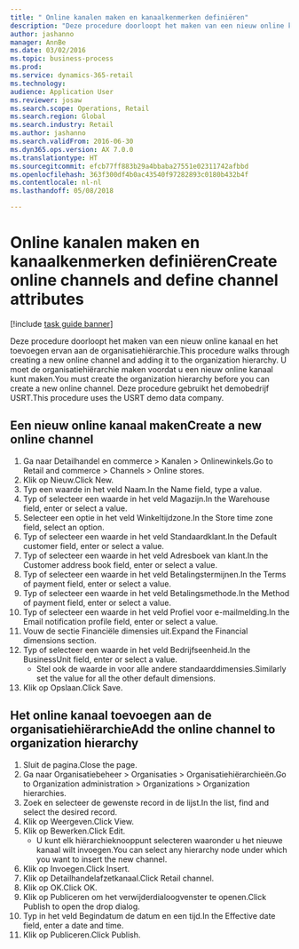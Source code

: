 ```yaml
--- 
title: " Online kanalen maken en kanaalkenmerken definiëren"
description: "Deze procedure doorloopt het maken van een nieuw online kanaal en het toevoegen ervan aan de organisatiehiërarchie."
author: jashanno
manager: AnnBe
ms.date: 03/02/2016
ms.topic: business-process
ms.prod: 
ms.service: dynamics-365-retail
ms.technology: 
audience: Application User
ms.reviewer: josaw
ms.search.scope: Operations, Retail
ms.search.region: Global
ms.search.industry: Retail
ms.author: jashanno
ms.search.validFrom: 2016-06-30
ms.dyn365.ops.version: AX 7.0.0
ms.translationtype: HT
ms.sourcegitcommit: efcb77ff883b29a4bbaba27551e02311742afbbd
ms.openlocfilehash: 363f300df4b0ac43540f97282893c0180b432b4f
ms.contentlocale: nl-nl
ms.lasthandoff: 05/08/2018

---
```

# <a name="create-online-channels-and-define-channel-attributes"></a><span data-ttu-id="7361d-103"> Online kanalen maken en kanaalkenmerken definiëren</span><span class="sxs-lookup"><span data-stu-id="7361d-103">Create online channels and define channel attributes</span></span>

[!include [task guide banner](../includes/task-guide-banner.md)]

<span data-ttu-id="7361d-104">Deze procedure doorloopt het maken van een nieuw online kanaal en het toevoegen ervan aan de organisatiehiërarchie.</span><span class="sxs-lookup"><span data-stu-id="7361d-104">This procedure walks through creating a new online channel and adding it to the organization hierarchy.</span></span> <span data-ttu-id="7361d-105">U moet de organisatiehiërarchie maken voordat u een nieuw online kanaal kunt maken.</span><span class="sxs-lookup"><span data-stu-id="7361d-105">You must create the organization hierarchy before you can create a new online channel.</span></span> <span data-ttu-id="7361d-106">Deze procedure gebruikt het demobedrijf USRT.</span><span class="sxs-lookup"><span data-stu-id="7361d-106">This procedure uses the USRT demo data company.</span></span>


## <a name="create-a-new-online-channel"></a><span data-ttu-id="7361d-107">Een nieuw online kanaal maken</span><span class="sxs-lookup"><span data-stu-id="7361d-107">Create a new online channel</span></span>
1. <span data-ttu-id="7361d-108">Ga naar Detailhandel en commerce > Kanalen > Onlinewinkels.</span><span class="sxs-lookup"><span data-stu-id="7361d-108">Go to Retail and commerce > Channels > Online stores.</span></span>
2. <span data-ttu-id="7361d-109">Klik op Nieuw.</span><span class="sxs-lookup"><span data-stu-id="7361d-109">Click New.</span></span>
3. <span data-ttu-id="7361d-110">Typ een waarde in het veld Naam.</span><span class="sxs-lookup"><span data-stu-id="7361d-110">In the Name field, type a value.</span></span>
4. <span data-ttu-id="7361d-111">Typ of selecteer een waarde in het veld Magazijn.</span><span class="sxs-lookup"><span data-stu-id="7361d-111">In the Warehouse field, enter or select a value.</span></span>
5. <span data-ttu-id="7361d-112">Selecteer een optie in het veld Winkeltijdzone.</span><span class="sxs-lookup"><span data-stu-id="7361d-112">In the Store time zone field, select an option.</span></span>
6. <span data-ttu-id="7361d-113">Typ of selecteer een waarde in het veld Standaardklant.</span><span class="sxs-lookup"><span data-stu-id="7361d-113">In the Default customer field, enter or select a value.</span></span>
7. <span data-ttu-id="7361d-114">Typ of selecteer een waarde in het veld Adresboek van klant.</span><span class="sxs-lookup"><span data-stu-id="7361d-114">In the Customer address book field, enter or select a value.</span></span>
8. <span data-ttu-id="7361d-115">Typ of selecteer een waarde in het veld Betalingstermijnen.</span><span class="sxs-lookup"><span data-stu-id="7361d-115">In the Terms of payment field, enter or select a value.</span></span>
9. <span data-ttu-id="7361d-116">Typ of selecteer een waarde in het veld Betalingsmethode.</span><span class="sxs-lookup"><span data-stu-id="7361d-116">In the Method of payment field, enter or select a value.</span></span>
10. <span data-ttu-id="7361d-117">Typ of selecteer een waarde in het veld Profiel voor e-mailmelding.</span><span class="sxs-lookup"><span data-stu-id="7361d-117">In the Email notification profile field, enter or select a value.</span></span>
11. <span data-ttu-id="7361d-118">Vouw de sectie Financiële dimensies uit.</span><span class="sxs-lookup"><span data-stu-id="7361d-118">Expand the Financial dimensions section.</span></span>
12. <span data-ttu-id="7361d-119">Typ of selecteer een waarde in het veld Bedrijfseenheid.</span><span class="sxs-lookup"><span data-stu-id="7361d-119">In the BusinessUnit field, enter or select a value.</span></span>
    * <span data-ttu-id="7361d-120">Stel ook de waarde in voor alle andere standaarddimensies.</span><span class="sxs-lookup"><span data-stu-id="7361d-120">Similarly set the value for all the other default dimensions.</span></span>  
13. <span data-ttu-id="7361d-121">Klik op Opslaan.</span><span class="sxs-lookup"><span data-stu-id="7361d-121">Click Save.</span></span>

## <a name="add-the-online-channel-to-organization-hierarchy"></a><span data-ttu-id="7361d-122">Het online kanaal toevoegen aan de organisatiehiërarchie</span><span class="sxs-lookup"><span data-stu-id="7361d-122">Add the online channel to organization hierarchy</span></span>
1. <span data-ttu-id="7361d-123">Sluit de pagina.</span><span class="sxs-lookup"><span data-stu-id="7361d-123">Close the page.</span></span>
2. <span data-ttu-id="7361d-124">Ga naar Organisatiebeheer > Organisaties > Organisatiehiërarchieën.</span><span class="sxs-lookup"><span data-stu-id="7361d-124">Go to Organization administration > Organizations > Organization hierarchies.</span></span>
3. <span data-ttu-id="7361d-125">Zoek en selecteer de gewenste record in de lijst.</span><span class="sxs-lookup"><span data-stu-id="7361d-125">In the list, find and select the desired record.</span></span>
4. <span data-ttu-id="7361d-126">Klik op Weergeven.</span><span class="sxs-lookup"><span data-stu-id="7361d-126">Click View.</span></span>
5. <span data-ttu-id="7361d-127">Klik op Bewerken.</span><span class="sxs-lookup"><span data-stu-id="7361d-127">Click Edit.</span></span>
    * <span data-ttu-id="7361d-128">U kunt elk hiërarchieknooppunt selecteren waaronder u het nieuwe kanaal wilt invoegen.</span><span class="sxs-lookup"><span data-stu-id="7361d-128">You can select any hierarchy node under which you want to insert the new channel.</span></span>  
6. <span data-ttu-id="7361d-129">Klik op Invoegen.</span><span class="sxs-lookup"><span data-stu-id="7361d-129">Click Insert.</span></span>
7. <span data-ttu-id="7361d-130">Klik op Detailhandelafzetkanaal.</span><span class="sxs-lookup"><span data-stu-id="7361d-130">Click Retail channel.</span></span>
8. <span data-ttu-id="7361d-131">Klik op OK.</span><span class="sxs-lookup"><span data-stu-id="7361d-131">Click OK.</span></span>
9. <span data-ttu-id="7361d-132">Klik op Publiceren om het verwijderdialoogvenster te openen.</span><span class="sxs-lookup"><span data-stu-id="7361d-132">Click Publish to open the drop dialog.</span></span>
10. <span data-ttu-id="7361d-133">Typ in het veld Begindatum de datum en een tijd.</span><span class="sxs-lookup"><span data-stu-id="7361d-133">In the Effective date field, enter a date and time.</span></span>
11. <span data-ttu-id="7361d-134">Klik op Publiceren.</span><span class="sxs-lookup"><span data-stu-id="7361d-134">Click Publish.</span></span>


